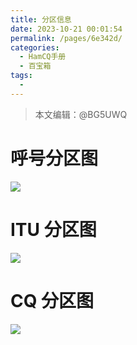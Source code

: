 ```yaml
---
title: 分区信息
date: 2023-10-21 00:01:54
permalink: /pages/6e342d/
categories:
  - HamCQ手册
  - 百宝箱
tags:
  - 
---
```

> 本文编辑：@BG5UWQ

# 呼号分区图
![](https://oss.hamcq.cn/tools/zoneMap/compress/China_CQZone.jpg)

# ITU 分区图
![](https://oss.hamcq.cn/tools/zoneMap/World_ITUZone.gif)

# CQ 分区图
![](https://oss.hamcq.cn/tools/zoneMap/compress/World_CQZone_2011.jpg)